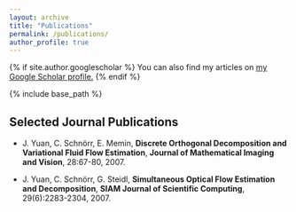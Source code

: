 ```yaml
---
layout: archive
title: "Publications"
permalink: /publications/
author_profile: true
---
```


{% if site.author.googlescholar %}
  You can also find my articles on <u><a href="https://scholar.google.ca/citations?user=eMPV_ZkAAAAJ"><i class="fa fa-fw fa-google-plus-square" aria-hidden="true"></i>my Google Scholar profile</a>.</u>
{% endif %}

{% include base_path %}

## Selected Journal Publications

* J. Yuan, C. Schnörr, E. Memin, **Discrete Orthogonal Decomposition and Variational Fluid Flow Estimation**, **Journal of Mathematical Imaging and Vision**, 28:67-80, 2007.

* J. Yuan, C. Schnörr, G. Steidl, **Simultaneous Optical Flow Estimation and Decomposition**, **SIAM Journal of Scientific Computing**, 29(6):2283-2304, 2007.
